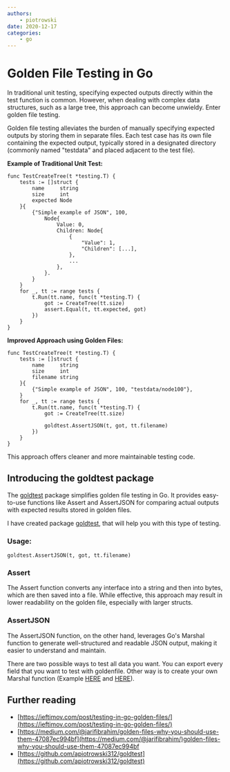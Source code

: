 ```yaml
---
authors: 
    - piotrowski
date: 2020-12-17
categories:
    - go
---
```


# Golden File Testing in Go

In traditional unit testing, specifying expected outputs directly within the test function is common. However, when dealing with complex data structures, such as a large tree, this approach can become unwieldy. Enter golden file testing.

Golden file testing alleviates the burden of manually specifying expected outputs by storing them in separate files. Each test case has its own file containing the expected output, typically stored in a designated directory (commonly named "testdata" and placed adjacent to the test file).

<!-- more -->

**Example of Traditional Unit Test:**

```golang
func TestCreateTree(t *testing.T) {
	tests := []struct {
		name     string
		size     int
		expected Node
	}{
		{"Simple example of JSON", 100,
			Node{
				Value: 0,
				Children: Node{
					{
						"Value": 1,
						"Children": [...],
					},
					...
				},
			}.
		}
	}
	for _, tt := range tests {
		t.Run(tt.name, func(t *testing.T) {
			got := CreateTree(tt.size)
			assert.Equal(t, tt.expected, got)
		})
	}
}
```

**Improved Approach using Golden Files:**

```golang
func TestCreateTree(t *testing.T) {
	tests := []struct {
		name     string
		size     int
		filename string
	}{
		{"Simple example of JSON", 100, "testdata/node100"},
	}
	for _, tt := range tests {
		t.Run(tt.name, func(t *testing.T) {
			got := CreateTree(tt.size)

			goldtest.AssertJSON(t, got, tt.filename)
		})
	}
}
```

This approach offers cleaner and more maintainable testing code.

## Introducing the goldtest package

The  [goldtest](https://github.com/piotrowski/goldtest) package simplifies golden file testing in Go. It provides easy-to-use functions like Assert and AssertJSON for comparing actual outputs with expected results stored in golden files.

I have created package [goldtest](https://github.com/apiotrowski312/goldtest), that will help you with this type of testing.

### Usage:

```golang
goldtest.AssertJSON(t, got, tt.filename)
```

### Assert

The Assert function converts any interface into a string and then into bytes, which are then saved into a file. While effective, this approach may result in lower readability on the golden file, especially with larger structs.

### AssertJSON

The AssertJSON function, on the other hand, leverages Go's Marshal function to generate well-structured and readable JSON output, making it easier to understand and maintain.

There are two possible ways to test all data you want. You can export every field that you want to test with goldenfile. Other way is to create your own Marshal function (Example [HERE](http://choly.ca/post/go-json-marshalling/) and [HERE](https://medium.com/@dynastymasra/override-json-marshalling-in-go-cb418102c60f)).

## Further reading
- [https://ieftimov.com/post/testing-in-go-golden-files/](https://ieftimov.com/post/testing-in-go-golden-files/)
- [https://medium.com/@jarifibrahim/golden-files-why-you-should-use-them-47087ec994bf](https://medium.com/@jarifibrahim/)golden-files-why-you-should-use-them-47087ec994bf
- [https://github.com/apiotrowski312/goldtest](https://github.com/apiotrowski312/goldtest)
